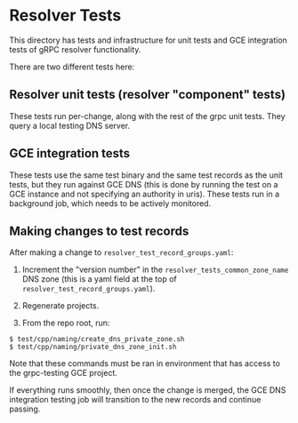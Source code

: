 # Resolver Tests

This directory has tests and infrastructure for unit tests and GCE
integration tests of gRPC resolver functionality.

There are two different tests here:

## Resolver unit tests (resolver "component" tests)

These tests run per-change, along with the rest of the grpc unit tests.
They query a local testing DNS server.

## GCE integration tests

These tests use the same test binary and the same test records
as the unit tests, but they run against GCE DNS (this is done by
running the test on a GCE instance and not specifying an authority
in uris). These tests run in a background job, which needs to be
actively monitored.

## Making changes to test records

After making a change to `resolver_test_record_groups.yaml`:

1. Increment the "version number" in the `resolver_tests_common_zone_name`
   DNS zone (this is a yaml field at the top
   of `resolver_test_record_groups.yaml`).

2. Regenerate projects.

3. From the repo root, run:

```
$ test/cpp/naming/create_dns_private_zone.sh
$ test/cpp/naming/private_dns_zone_init.sh
```

Note that these commands must be ran in environment that
has access to the grpc-testing GCE project.

If everything runs smoothly, then once the change is merged,
the GCE DNS integration testing job will transition to the
new records and continue passing.
